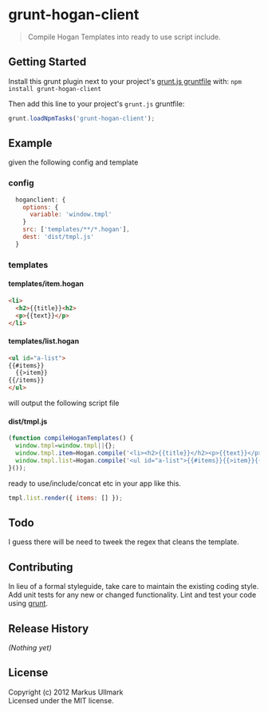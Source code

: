# grunt-hogan-client

> Compile Hogan Templates into ready to use script include.

## Getting Started
Install this grunt plugin next to your project's [grunt.js gruntfile][getting_started] with: `npm install grunt-hogan-client`

Then add this line to your project's `grunt.js` gruntfile:

```javascript
grunt.loadNpmTasks('grunt-hogan-client');
```

[grunt]: http://gruntjs.com/
[getting_started]: https://github.com/gruntjs/grunt/blob/master/docs/getting_started.md

## Example
given the following config and template
### config
```javascript
  hoganclient: {
    options: {
      variable: 'window.tmpl'
    }
    src: ['templates/**/*.hogan'],
    dest: 'dist/tmpl.js' 
  }
```
### templates
#### templates/item.hogan
```html
<li>
  <h2>{{title}}<h2>
  <p>{{text}}</p>
</li>
```
#### templates/list.hogan
```html
<ul id="a-list">
{{#items}}
  {{>item}}
{{/items}}
</ul>
```

will output the following script file
#### dist/tmpl.js
```javascript
(function compileHoganTemplates() {
  window.tmpl=window.tmpl||{};
  window.tmpl.item=Hogan.compile('<li><h2>{{title}}</h2><p>{{text}}</p></li>');
  window.tmpl.list=Hogan.compile('<ul id="a-list">{{#items}}{{>item}}{{/items}}</ul>');
}());
```
ready to use/include/concat etc in your app like this.

```javascript
tmpl.list.render({ items: [] });
```

## Todo
I guess there will be need to tweek the regex that cleans the template.

## Contributing
In lieu of a formal styleguide, take care to maintain the existing coding style. Add unit tests for any new or changed functionality. Lint and test your code using [grunt][grunt].

## Release History
_(Nothing yet)_

## License
Copyright (c) 2012 Markus Ullmark  
Licensed under the MIT license.
